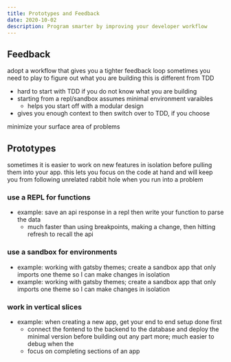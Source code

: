 ```yaml
---
title: Prototypes and Feedback
date: 2020-10-02
description: Program smarter by improving your developer workflow
---
```


## Feedback

adopt a workflow that gives you a tighter feedback loop
sometimes you need to play to figure out what you are building
this is different from TDD

- hard to start with TDD if you do not know what you are building
- starting from a repl/sandbox assumes minimal environment varaibles
  - helps you start off with a modular design
- gives you enough context to then switch over to TDD, if you choose

minimize your surface area of problems

## Prototypes

sometimes it is easier to work on new features in isolation before pulling them into your app. this lets you focus on the code at hand and will keep you from following unrelated rabbit hole when you run into a problem

### use a REPL for functions

- example: save an api response in a repl then write your function to parse the data
  - much faster than using breakpoints, making a change, then hitting refresh to recall the api

### use a sandbox for environments

- example: working with gatsby themes; create a sandbox app that only imports one theme so I can make changes in isolation
- example: working with gatsby themes; create a sandbox app that only imports one theme so I can make changes in isolation

### work in vertical slices

- example: when creating a new app, get your end to end setup done first
  - connect the fontend to the backend to the database and deploy the minimal version before building out any part more; much easier to debug when the
  - focus on completing sections of an app
